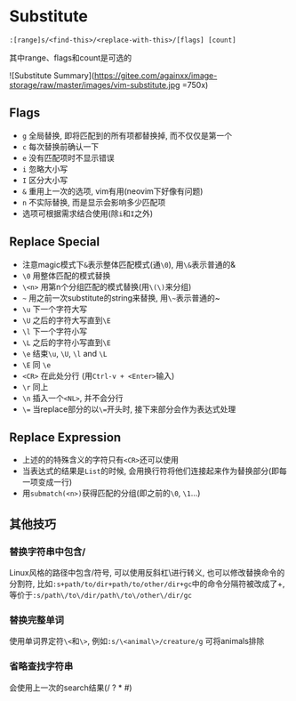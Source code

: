 # Substitute

`:[range]s/<find-this>/<replace-with-this>/[flags] [count]`

其中range、flags和count是可选的

![Substitute Summary](https://gitee.com/againxx/image-storage/raw/master/images/vim-substitute.jpg =750x)

## Flags
* `g` 全局替换, 即将匹配到的所有项都替换掉, 而不仅仅是第一个
* `c` 每次替换前确认一下
* `e` 没有匹配项时不显示错误
* `i` 忽略大小写
* `I` 区分大小写
* `&` 重用上一次的选项, vim有用(neovim下好像有问题)
* `n` 不实际替换, 而是显示会影响多少匹配项
* 选项可根据需求结合使用(除`i`和`I`之外)

## Replace Special
* 注意magic模式下`&`表示整体匹配模式(通`\0`), 用`\&`表示普通的&
* `\0` 用整体匹配的模式替换
* `\<n>` 用第n个分组匹配的模式替换(用`\(\)`来分组)
* `~` 用之前一次substitute的string来替换, 用`\~`表示普通的~
* `\u` 下一个字符大写
* `\U` 之后的字符大写直到`\E`
* `\l` 下一个字符小写
* `\L` 之后的字符小写直到`\E`
* `\e` 结束`\u`, `\U`, `\l` and `\L`
* `\E` 同 `\e`
* `<CR>` 在此处分行 (用`Ctrl-v + <Enter>`输入)
* `\r` 同上
* `\n` 插入一个`<NL>`, 并不会分行
* `\=` 当replace部分的以`\=`开头时, 接下来部分会作为表达式处理

## Replace Expression
* 上述的的特殊含义的字符只有`<CR>`还可以使用
* 当表达式的结果是`List`的时候, 会用换行符将他们连接起来作为替换部分(即每一项变成一行)
* 用`submatch(<n>)`获得匹配的分组(即之前的`\0`, `\1`...)

## 其他技巧
### 替换字符串中包含/
Linux风格的路径中包含/符号, 可以使用反斜杠\进行转义, 也可以修改替换命令的分割符,
比如`:s+path/to/dir+path/to/other/dir+gc`中的命令分隔符被改成了+, 等价于`:s/path\/to\/dir/path\/to\/other\/dir/gc`

### 替换完整单词
使用单词界定符`\<`和`\>`, 例如`:s/\<animal\>/creature/g` 可将animals排除
### 省略查找字符串
会使用上一次的search结果(/ ? * #)
